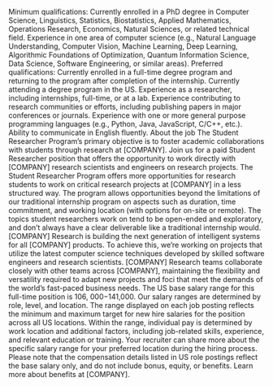 Minimum qualifications: Currently enrolled in a PhD degree in Computer Science, Linguistics, Statistics, Biostatistics, Applied Mathematics, Operations Research, Economics, Natural Sciences, or related technical field. Experience in one area of computer science (e.g., Natural Language Understanding, Computer Vision, Machine Learning, Deep Learning, Algorithmic Foundations of Optimization, Quantum Information Science, Data Science, Software Engineering, or similar areas). Preferred qualifications: Currently enrolled in a full-time degree program and returning to the program after completion of the internship. Currently attending a degree program in the US. Experience as a researcher, including internships, full-time, or at a lab. Experience contributing to research communities or efforts, including publishing papers in major conferences or journals. Experience with one or more general purpose programming languages (e.g., Python, Java, JavaScript, C/C++, etc.). Ability to communicate in English fluently. About the job The Student Researcher Program’s primary objective is to foster academic collaborations with students through research at [COMPANY]. Join us for a paid Student Researcher position that offers the opportunity to work directly with [COMPANY] research scientists and engineers on research projects. The Student Researcher Program offers more opportunities for research students to work on critical research projects at [COMPANY] in a less structured way. The program allows opportunities beyond the limitations of our traditional internship program on aspects such as duration, time commitment, and working location (with options for on-site or remote). The topics student researchers work on tend to be open-ended and exploratory, and don’t always have a clear deliverable like a traditional internship would. [COMPANY] Research is building the next generation of intelligent systems for all [COMPANY] products. To achieve this, we’re working on projects that utilize the latest computer science techniques developed by skilled software engineers and research scientists. [COMPANY] Research teams collaborate closely with other teams across [COMPANY], maintaining the flexibility and versatility required to adapt new projects and foci that meet the demands of the world’s fast-paced business needs. The US base salary range for this full-time position is 106, 000−141,000. Our salary ranges are determined by role, level, and location. The range displayed on each job posting reflects the minimum and maximum target for new hire salaries for the position across all US locations. Within the range, individual pay is determined by work location and additional factors, including job-related skills, experience, and relevant education or training. Your recruiter can share more about the specific salary range for your preferred location during the hiring process. Please note that the compensation details listed in US role postings reflect the base salary only, and do not include bonus, equity, or benefits. Learn more about benefits at [COMPANY].